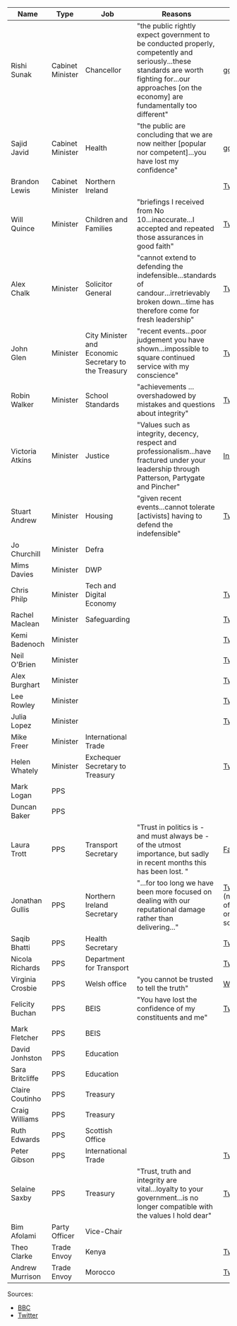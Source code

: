 |Name|Type|Job|Reasons|Letter|
|----|----|---|-------|------|
|Rishi Sunak|Cabinet Minister|Chancellor|"the public rightly expect government to be conducted properly, competently and seriously...these standards are worth fighting for...our approaches [on the economy] are fundamentally too different"|[gov.uk](https://assets.publishing.service.gov.uk/government/uploads/system/uploads/attachment_data/file/1088364/Letter_to_the_PM.pdf)|
|Sajid Javid|Cabinet Minister|Health|"the public are concluding that we are now neither [popular nor competent]...you have lost my confidence"|[gov.uk](https://assets.publishing.service.gov.uk/government/uploads/system/uploads/attachment_data/file/1088367/Letter_to_the_PM_001.pdf)|
|Brandon Lewis|Cabinet Minister|Northern Ireland||[Twitter](https://twitter.com/BrandonLewis/status/1544921034368901122)|
|Will Quince|Minister|Children and Families|"briefings I received from No 10...inaccurate...I accepted and repeated those assurances in good faith"|[Twitter](https://twitter.com/willquince/status/1544583312353673217)|
|Alex Chalk|Minister|Solicitor General|"cannot extend to defending the indefensible...standards of candour...irretrievably broken down...time has therefore come for fresh leadership"|[Twitter](https://twitter.com/AlexChalkChelt/status/1544437737771655169)|
|John Glen|Minister|City Minister and Economic Secretary to the Treasury|"recent events...poor judgement you have shown...impossible to square continued service with my conscience"|[Twitter](https://twitter.com/JohnGlenUK/status/1544623825307959300)|
|Robin Walker|Minister|School Standards|"achievements ... overshadowed by mistakes and questions about integrity"|[Twitter](https://twitter.com/WalkerWorcester/status/1544603001670746112)|
|Victoria Atkins|Minister|Justice|"Values such as integrity, decency, respect and professionalism...have fractured under your leadership through Patterson, Partygate and Pincher"|[Instagram](https://www.instagram.com/p/CfqtAkmgEbC/?hl=en)|
|Stuart Andrew|Minister|Housing|"given recent events...cannot tolerate [activists] having to defend the indefensible"|[Twitter](https://twitter.com/StuartAndrew/status/1544647660027760641)|
|Jo Churchill|Minister|Defra|||
|Mims Davies|Minister|DWP|||
|Chris Philp|Minister|Tech and Digital Economy||[Twitter](https://twitter.com/CPhilpOfficial/status/1544939888931635200)|
|Rachel Maclean|Minister|Safeguarding||[Twitter](https://twitter.com/redditchrachel/status/1544692210070962177)|
|Kemi Badenoch|Minister|||[Twitter](https://twitter.com/KemiBadenoch/status/1544673839363268616)|
|Neil O'Brien|Minister|||[Twitter](https://twitter.com/KemiBadenoch/status/1544673839363268616)|
|Alex Burghart|Minister|||[Twitter](https://twitter.com/KemiBadenoch/status/1544673839363268616)|
|Lee Rowley|Minister|||[Twitter](https://twitter.com/KemiBadenoch/status/1544673839363268616)|
|Julia Lopez|Minister|||[Twitter](https://twitter.com/KemiBadenoch/status/1544673839363268616)|
|Mike Freer|Minister|International Trade|||
|Helen Whately|Minister|Exchequer Secretary to Treasury||[Twitter](https://twitter.com/Helen_Whately/status/1544921576449183745)|
|Mark Logan|PPS||||
|Duncan Baker|PPS||||
|Laura Trott|PPS|Transport Secretary|"Trust in politics is - and must always be - of the utmost importance, but sadly in recent months this has been lost. "|[Facebook](https://www.facebook.com/lauratrottmp/posts/pfbid02kyFPEESsHdpJw84iJVNVNZe7TxA74r7svQ29T5wPdEMpspmRZ9VDsLDf4oNXsMS4l)|
|Jonathan Gullis|PPS|Northern Ireland Secretary|"...for too long we have been more focused on dealing with our reputational damage rather than delivering..."|[Twitter](https://twitter.com/journoontheedge/status/1544392843711627265/photo/1) (not sure of original source)|
|Saqib Bhatti|PPS|Health Secretary||[Twitter](https://twitter.com/bhatti_saqib/status/1544393507036602368)|
|Nicola Richards|PPS|Department for Transport||[Twitter](https://twitter.com/Nicola4WBE/status/1544402731770716163)|
|Virginia Crosbie|PPS|Welsh office|"you cannot be trusted to tell the truth"|[Website](https://virginiacrosbie.co.uk/news/my-resignation-letter-to-the-prime-minister/)|
|Felicity Buchan|PPS|BEIS|"You have lost the confidence of my constituents and me"|[Twitter](https://twitter.com/FelicityBuchan/status/1544623549213810689)|
|Mark Fletcher|PPS|BEIS|||
|David Jonhston|PPS|Education|||
|Sara Britcliffe|PPS|Education|||
|Claire Coutinho|PPS|Treasury|||
|Craig Williams|PPS|Treasury|||
|Ruth Edwards|PPS|Scottish Office|||
|Peter Gibson|PPS|International Trade||[Twitter](https://twitter.com/Gibbo4Darlo/status/1544716395656531968)|
|Selaine Saxby|PPS|Treasury|"Trust, truth and integrity are vital...loyalty to your government...is no longer compatible with the values I hold dear"|[Twitter](https://twitter.com/SelaineSaxby/status/1544660117760741376)|
|Bim Afolami|Party Officer|Vice-Chair|||
|Theo Clarke|Trade Envoy|Kenya||[Twitter](https://mobile.twitter.com/theodoraclarke/status/1544426469660758019)|
|Andrew Murrison|Trade Envoy|Morocco||[Twitter](https://mobile.twitter.com/AWMurrison/status/1544385269138350081)|


Sources:
 - [BBC](https://www.bbc.co.uk/news/live/uk-politics-62048657?ns_mchannel=social&ns_source=twitter&ns_campaign=bbc_live&ns_linkname=62c57720b893776ef334336c%26Recap%3A%20Who%20has%20resigned%3F%262022-07-06T12%3A23%3A36.409Z&ns_fee=0&pinned_post_locator=urn:asset:56dfb1ac-459b-442c-83d1-245b12337564&pinned_post_asset_id=62c57720b893776ef334336c&pinned_post_type=share)
 - [Twitter](https://twitter.com/hzeffman/status/1544660949851840514)
